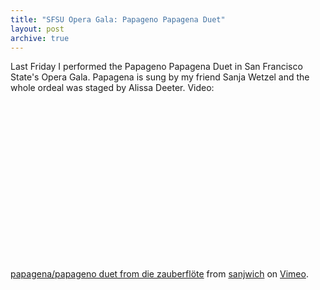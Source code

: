 ```yaml
---
title: "SFSU Opera Gala: Papageno Papagena Duet"
layout: post
archive: true
---
```


Last Friday I performed the Papageno Papagena Duet in San Francisco State's Opera Gala. Papagena is sung by my friend Sanja Wetzel and the whole ordeal was staged by Alissa Deeter. Video:
<object width="500" height="281"><param name="allowfullscreen" value="true" /><param name="allowscriptaccess" value="always" /><param name="movie" value="http://vimeo.com/moogaloop.swf?clip_id=2042526&amp;server=vimeo.com&amp;show_title=1&amp;show_byline=1&amp;show_portrait=0&amp;color=00ADEF&amp;fullscreen=1" /><embed src="http://vimeo.com/moogaloop.swf?clip_id=2042526&amp;server=vimeo.com&amp;show_title=1&amp;show_byline=1&amp;show_portrait=0&amp;color=00ADEF&amp;fullscreen=1" type="application/x-shockwave-flash" allowfullscreen="true" allowscriptaccess="always" width="500" height="281"></embed></object><br /><a href="http://vimeo.com/2042526">papagena/papageno duet from die zauberflöte</a> from <a href="http://vimeo.com/user863964">sanjwich</a> on <a href="http://vimeo.com">Vimeo</a>.
